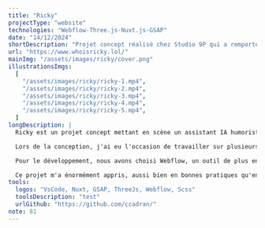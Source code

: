 ```yaml
---
title: "Ricky"
projectType: "website"
technologies: "Webflow-Three.js-Nuxt.js-GSAP"
date: "14/12/2024"
shortDescription: "Projet concept réalisé chez Studio 9P qui a remporté un 'Site of the Day' sur CSS Design Awards et GSAP. J'ai contribué au motion design, créé des POC avec Three.js et GSAP, intégré l'ensemble des maquettes sur Webflow et j'ai également développé certaines animations plus complexes avec du code custom."
url: "https://www.whoisricky.lol/"
mainImg: "/assets/images/ricky/cover.png"
illustrationsImgs:
  [
    "/assets/images/ricky/ricky-1.mp4",
    "/assets/images/ricky/ricky-2.mp4",
    "/assets/images/ricky/ricky-3.mp4",
    "/assets/images/ricky/ricky-4.mp4",
    "/assets/images/ricky/ricky-5.mp4",
  ]
longDescription: |
  Ricky est un projet concept mettant en scène un assistant IA humoristique. Il a été réalisé dans le cadre de mon alternance chez Studio 9P. Nous avons décidé de nous lancer dans la conception de ce site afin de gagner en visibilité, et ce fut chose faite : avec ce site, nous avons été récompensés d'un 'Site of the Day' sur CSS Design Awards et GSAP.

  Lors de la conception, j'ai eu l'occasion de travailler sur plusieurs aspects : réaliser un motion design des animations, créer des POC avec Three.js et GSAP…

  Pour le développement, nous avons choisi Webflow, un outil de plus en plus demandé par les clients. J'ai donc été chargé d'intégrer l'ensemble des maquettes du site. Bien entendu, Webflow ne remplissant pas toutes les cases, nous avons importé un script regroupant l'ensemble du code custom.

  Ce projet m'a énormément appris, aussi bien en bonnes pratiques qu'en organisation de projet à grande échelle.
tools:
  logos: "VsCode, Nuxt, GSAP, ThreeJs, Webflow, Scss"
  toolsDescription: "test"
  urlGithub: "https://github.com/ccadran/"
note: 81
---
```

